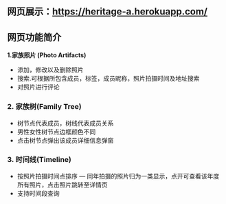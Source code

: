 ## 网页展示：https://heritage-a.herokuapp.com/

## 网页功能简介
**1.家族照片 (Photo Artifacts)**
- 添加，修改以及删除照片
- 搜索.可根据所包含成员，标签，成员昵称，照片拍摄时间及地址搜索
- 对照片进行评论

### 2. 家族树(Family Tree)
- 树节点代表成员，树线代表成员关系
- 男性女性树节点边框颜色不同
- 点击树节点弹出该成员详细信息弹窗

### 3. 时间线(Timeline)
- 按照片拍摄时间点排序
— 同年拍摄的照片归为一类显示，点开可查看该年度所有照片，点击照片跳转至详情页
- 支持时间段查询

